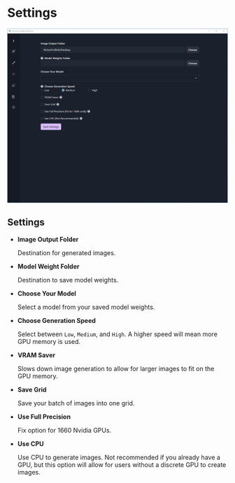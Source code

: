 # Settings
![Settings](images/settings.png)
## Settings

- **Image Output Folder**

	Destination for generated images.

- **Model Weight Folder**

	Destination to save model weights.

- **Choose Your Model**

	Select a model from your saved model weights.

- **Choose Generation Speed**

	Select between `Low`, `Medium`, and `High`.  A higher speed will mean more GPU memory is used.

- **VRAM Saver**

	Slows down image generation to allow for larger images to fit on the GPU memory.

- **Save Grid**

	Save your batch of images into one grid.

- **Use Full Precision**

	Fix option for 1660 Nvidia GPUs.

- **Use CPU**

	Use CPU to generate images.  Not recommended if you already have a GPU, but this option will allow for users without a discrete GPU to create images.